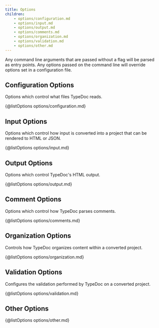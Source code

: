```yaml
---
title: Options
children:
    - options/configuration.md
    - options/input.md
    - options/output.md
    - options/comments.md
    - options/organization.md
    - options/validation.md
    - options/other.md
---
```


Any command line arguments that are passed without a flag will be parsed as entry points.
Any options passed on the command line will override options set in a configuration file.

## Configuration Options

Options which control what files TypeDoc reads.

{@listOptions options/configuration.md}

## Input Options

Options which control how input is converted into a project that can be rendered
to HTML or JSON.

{@listOptions options/input.md}

## Output Options

Options which control TypeDoc's HTML output.

{@listOptions options/output.md}

## Comment Options

Options which control how TypeDoc parses comments.

{@listOptions options/comments.md}

## Organization Options

Controls how TypeDoc organizes content within a converted project.

{@listOptions options/organization.md}

## Validation Options

Configures the validation performed by TypeDoc on a converted project.

{@listOptions options/validation.md}

## Other Options

{@listOptions options/other.md}
